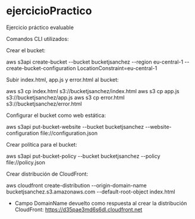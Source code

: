 # ejercicioPractico
Ejercicio práctico evaluable

Comandos CLI utilizados:

Crear el bucket:

aws s3api create-bucket --bucket bucketjsanchez --region eu-central-1 --create-bucket-configuration LocationConstraint=eu-central-1


Subir index.html, app.js y error.html al bucket:

aws s3 cp index.html s3://bucketjsanchez/index.html
aws s3 cp app.js s3://bucketjsanchez/app.js
aws s3 cp error.html s3://bucketjsanchez/error.html


Configurar el bucket como web estática:

aws s3api put-bucket-website --bucket bucketjsanchez --website-configuration file://configuration.json


Crear política para el bucket:

aws s3api put-bucket-policy --bucket bucketjsanchez --policy file://policy.json


Crear distribución de CloudFront:

aws cloudfront create-distribution --origin-domain-name bucketjsanchez.s3.amazonaws.com --default-root-object index.html

* Campo DomainName devuelto como respuesta al crear la distribución CloudFront: https://d35pae3md6s6dl.cloudfront.net
